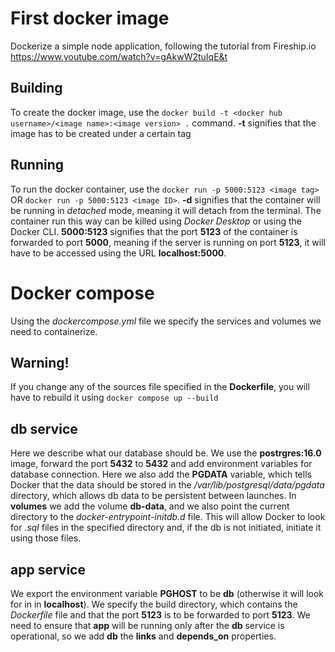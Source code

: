 # First docker image

Dockerize a simple node application, following the tutorial from Fireship.io https://www.youtube.com/watch?v=gAkwW2tuIqE&t

## Building
To create the docker image, use the `docker build -t <docker hub username>/<image name>:<image version> .` command. **-t** signifies that the image has to be created under a certain tag

## Running
To run the docker container, use the `docker run -p 5000:5123 <image tag>` OR `docker run -p 5000:5123 <image ID>`. **-d** signifies that the container will be running in *detached* mode, meaning it will detach from the terminal. The container run this way can be killed using *Docker Desktop* or using the Docker CLI. **5000:5123** signifies that the port **5123** of the container is forwarded to port **5000**, meaning if the server is running on port **5123**, it will have to be accessed using the URL **localhost:5000**.

# Docker compose

Using the *dockercompose.yml* file we specify the services and volumes we need to containerize.

## Warning!
If you change any of the sources file specified in the **Dockerfile**, you will have to rebuild it using `docker compose up --build`

## db service
Here we describe what our database should be. We use the **postrgres:16.0** image, forward the port **5432** to **5432** and add environment variables for database connection. Here we also add the **PGDATA** variable, which tells Docker that the data should be stored in the */var/lib/postgresql/data/pgdata* directory, which allows db data to be persistent between launches. In **volumes** we add the volume **db-data**, and we also point the current directory to the *docker-entrypoint-initdb.d* file. This will allow Docker to look for *.sql* files in the specified directory and, if the db is not initiated, initiate it using those files.

## app service
We export the environment variable **PGHOST** to be **db** (otherwise it will look for in in **localhost**). We specify the build directory, which contains the *Dockerfile* file and that the port **5123** is to be forwarded to port **5123**. We need to ensure that **app** will be running only after the **db** service is operational, so we add **db** the **links** and **depends_on** properties.
